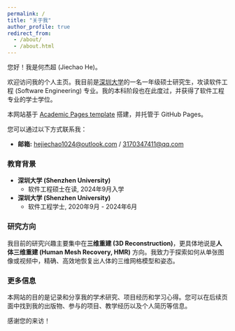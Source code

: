 ```yaml
---
permalink: /
title: "关于我"
author_profile: true
redirect_from: 
  - /about/
  - /about.html
---
```


您好！我是何杰超 (Jiechao He)。

欢迎访问我的个人主页。我目前是[深圳大学](https://www.szu.edu.cn)的一名一年级硕士研究生，攻读软件工程 (Software Engineering) 专业。我的本科阶段也在此度过，并获得了软件工程专业的学士学位。

本网站基于 [Academic Pages template](https://github.com/academicpages/academicpages.github.io) 搭建，并托管于 GitHub Pages。

您可以通过以下方式联系我：
*   **邮箱:** hejiechao1024@outlook.com / 3170347411@qq.com

### 教育背景

*   **深圳大学 (Shenzhen University)**
    *   软件工程硕士在读, 2024年9月入学
*   **深圳大学 (Shenzhen University)**
    *   软件工程学士, 2020年9月 - 2024年6月

### 研究方向

我目前的研究兴趣主要集中在**三维重建 (3D Reconstruction)**，更具体地说是**人体三维重建 (Human Mesh Recovery, HMR)** 方向。我致力于探索如何从单张图像或视频中，精确、高效地恢复出人体的三维网格模型和姿态。

### 更多信息

本网站的目的是记录和分享我的学术研究、项目经历和学习心得。您可以在后续页面中找到我的出版物、参与的项目、教学经历以及个人简历等信息。

感谢您的来访！
